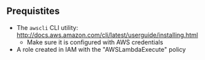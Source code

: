 
## Prequistites

- The `awscli` CLI utility: http://docs.aws.amazon.com/cli/latest/userguide/installing.html
	- Make sure it is configured with AWS credentials
- A role created in IAM with the "AWSLambdaExecute" policy




